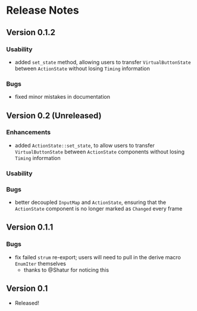 # Release Notes

## Version 0.1.2

### Usability

- added `set_state` method, allowing users to transfer `VirtualButtonState` between `ActionState` without losing `Timing` information

### Bugs

- fixed minor mistakes in documentation

## Version 0.2 (Unreleased)

### Enhancements

- added `ActionState::set_state`, to allow users to transfer `VirtualButtonState` between `ActionState` components without losing `Timing` information

### Usability

### Bugs

- better decoupled `InputMap` and `ActionState`, ensuring that the `ActionState` component is no longer marked as `Changed` every frame

## Version 0.1.1

### Bugs

- fix failed `strum` re-export; users will need to pull in the derive macro `EnumIter` themselves
  - thanks to @Shatur for noticing this

## Version 0.1

- Released!
